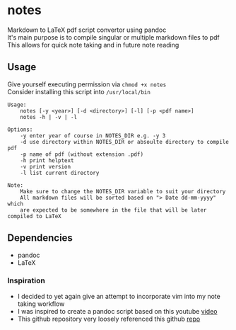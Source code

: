 # notes
Markdown to LaTeX pdf script convertor using pandoc \
It's main purpose is to compile singular or multiple markdown files to pdf \
This allows for quick note taking and in future note reading 

## Usage
Give yourself executing permission via `chmod +x notes` \
Consider installing this script into `/usr/local/bin`
```
Usage:
    notes [-y <year>] [-d <directory>] [-l] [-p <pdf name>]
    notes -h | -v | -l 

Options:
    -y enter year of course in NOTES_DIR e.g. -y 3 
    -d use directory within NOTES_DIR or absoulte directory to compile pdf
    -p name of pdf (without extension .pdf) 
    -h print helptext
    -v print version 
    -l list current directory 
    
Note:
    Make sure to change the NOTES_DIR variable to suit your directory
    All markdown files will be sorted based on "> Date dd-mm-yyyy" which 
    are expected to be somewhere in the file that will be later compiled to LaTeX
```

## Dependencies
* pandoc
* LaTeX

### Inspiration
* I decided to yet again give an attempt to incorporate vim into my note taking workflow
* I was inspired to create a pandoc script based on this youtube 
[video](https://www.youtube.com/watch?v=wh_WGWii7UE&t=853s) 
* This github repository very loosely referenced this github 
[repo](https://github.com/connermcd/notes/blob/master/notes) 
